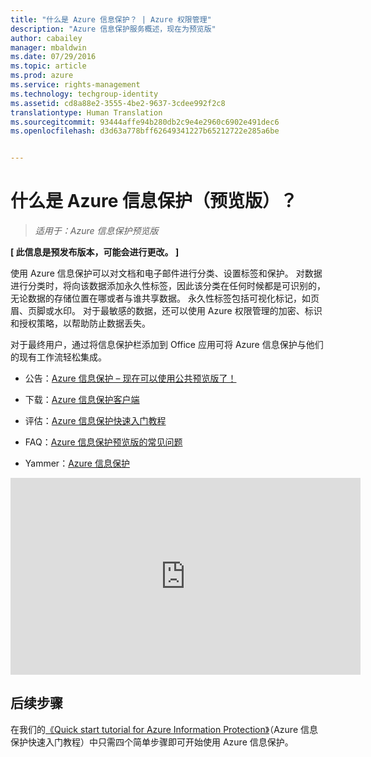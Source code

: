 ```yaml
---
title: "什么是 Azure 信息保护？ | Azure 权限管理"
description: "Azure 信息保护服务概述，现在为预览版"
author: cabailey
manager: mbaldwin
ms.date: 07/29/2016
ms.topic: article
ms.prod: azure
ms.service: rights-management
ms.technology: techgroup-identity
ms.assetid: cd8a88e2-3555-4be2-9637-3cdee992f2c8
translationtype: Human Translation
ms.sourcegitcommit: 93444affe94b280db2c9e4e2960c6902e491dec6
ms.openlocfilehash: d3d63a778bff62649341227b65212722e285a6be


---
```


# 什么是 Azure 信息保护（预览版）？

>*适用于：Azure 信息保护预览版*

**[ 此信息是预发布版本，可能会进行更改。 ]**

使用 Azure 信息保护可以对文档和电子邮件进行分类、设置标签和保护。 对数据进行分类时，将向该数据添加永久性标签，因此该分类在任何时候都是可识别的，无论数据的存储位置在哪或者与谁共享数据。 永久性标签包括可视化标记，如页眉、页脚或水印。 对于最敏感的数据，还可以使用 Azure 权限管理的加密、标识和授权策略，以帮助防止数据丢失。 

对于最终用户，通过将信息保护栏添加到 Office 应用可将 Azure 信息保护与他们的现有工作流轻松集成。 

- 公告：[Azure 信息保护 – 现在可以使用公共预览版了！](https://blogs.technet.microsoft.com/enterprisemobility/2016/07/12/azure-information-protection-public-preview-available-now/)

- 下载：[Azure 信息保护客户端](https://www.microsoft.com/en-us/download/details.aspx?id=53018)

- 评估：[Azure 信息保护快速入门教程](infoprotect-quick-start-tutorial.md) 

- FAQ：[Azure 信息保护预览版的常见问题](faq.md)

- Yammer：[Azure 信息保护](https://www.yammer.com/askipteam/#/threads/inGroup?type=in_group&feedId=8652489&view=all)


<iframe width="560" height="315" src="https://www.youtube.com/embed/N9Ip0m6d3G0" frameborder="0" allowfullscreen></iframe>

## 后续步骤

在我们的[《Quick start tutorial for Azure Information Protection》](infoprotect-quick-start-tutorial.md)（Azure 信息保护快速入门教程）中只需四个简单步骤即可开始使用 Azure 信息保护。


<!--HONumber=Jul16_HO5-->



